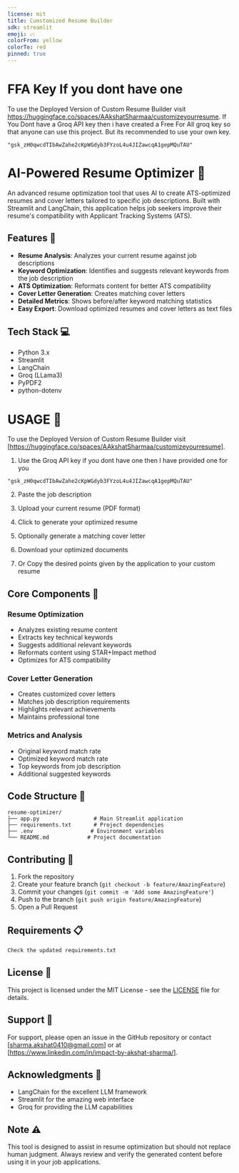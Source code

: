 ```yaml
---
license: mit
title: Cumstomized Resume Builder
sdk: streamlit
emoji: 📈
colorFrom: yellow
colorTo: red
pinned: true
---
```

# FFA Key If you dont have one
To use the Deployed Version of Custom Resume Builder visit https://huggingface.co/spaces/AAkshatSharmaa/customizeyourresume.
If You Dont have a Groq API key then i have created a Free For All groq key so that anyone can use this project. But its recommended to use your own key.

```"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"```

# AI-Powered Resume Optimizer 🚀

An advanced resume optimization tool that uses AI to create ATS-optimized resumes and cover letters tailored to specific job descriptions. Built with Streamlit and LangChain, this application helps job seekers improve their resume's compatibility with Applicant Tracking Systems (ATS).

## Features 🌟

- **Resume Analysis**: Analyzes your current resume against job descriptions
- **Keyword Optimization**: Identifies and suggests relevant keywords from the job description
- **ATS Optimization**: Reformats content for better ATS compatibility
- **Cover Letter Generation**: Creates matching cover letters
- **Detailed Metrics**: Shows before/after keyword matching statistics
- **Easy Export**: Download optimized resumes and cover letters as text files

## Tech Stack 💻

- Python 3.x
- Streamlit
- LangChain
- Groq (LLama3)
- PyPDF2
- python-dotenv

# USAGE 📝

To use the Deployed Version of Custom Resume Builder visit [https://huggingface.co/spaces/AAkshatSharmaa/customizeyourresume].

1. Use the Groq API key if you dont have one then I have provided one for you
   
```"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"```

2. Paste the job description

3. Upload your current resume (PDF format)

4. Click to generate your optimized resume

5. Optionally generate a matching cover letter

5. Download your optimized documents

6. Or Copy the desired points given by the application to your custom resume

## Core Components 🔧

### Resume Optimization

- Analyzes existing resume content
- Extracts key technical keywords
- Suggests additional relevant keywords
- Reformats content using STAR+Impact method
- Optimizes for ATS compatibility

### Cover Letter Generation

- Creates customized cover letters
- Matches job description requirements
- Highlights relevant achievements
- Maintains professional tone

### Metrics and Analysis

- Original keyword match rate
- Optimized keyword match rate
- Top keywords from job description
- Additional suggested keywords

## Code Structure 📂

```
resume-optimizer/
├── app.py                 # Main Streamlit application
├── requirements.txt       # Project dependencies
├── .env                  # Environment variables
└── README.md            # Project documentation
```

## Contributing 🤝

1. Fork the repository
2. Create your feature branch (`git checkout -b feature/AmazingFeature`)
3. Commit your changes (`git commit -m 'Add some AmazingFeature'`)
4. Push to the branch (`git push origin feature/AmazingFeature`)
5. Open a Pull Request

## Requirements 📋

```txt
Check the updated requirements.txt
```

## License 📄

This project is licensed under the MIT License - see the [LICENSE](LICENSE) file for details.

## Support 💬

For support, please open an issue in the GitHub repository or contact [sharma.akshat0410@gmail.com] or at [https://www.linkedin.com/in/impact-by-akshat-sharma/].

## Acknowledgments 🙏

- LangChain for the excellent LLM framework
- Streamlit for the amazing web interface
- Groq for providing the LLM capabilities

## Note ⚠️

This tool is designed to assist in resume optimization but should not replace human judgment. Always review and verify the generated content before using it in your job applications.
